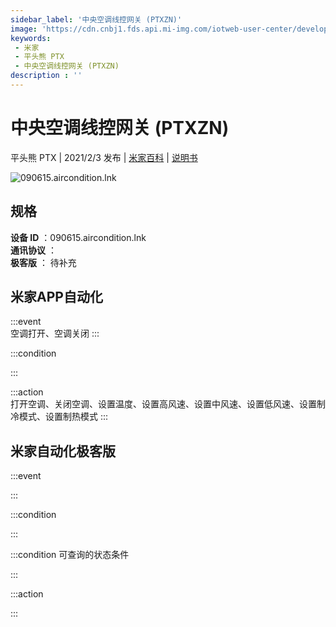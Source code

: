 ```yaml
---
sidebar_label: '中央空调线控网关 (PTXZN)'
image: 'https://cdn.cnbj1.fds.api.mi-img.com/iotweb-user-center/developer_1679047841028uX4C50eC.png?GalaxyAccessKeyId=AKVGLQWBOVIRQ3XLEW&Expires=9223372036854775807&Signature=JF+vd8Ufa3XQJimNOzSHSWJDGmE='
keywords: 
 - 米家
 - 平头熊 PTX
 - 中央空调线控网关 (PTXZN)
description : ''
---
```

# 中央空调线控网关 (PTXZN)

平头熊 PTX | 2021/2/3 发布 | [米家百科](https://home.mi.com/webapp/content/baike/product/index.html?model=090615.aircondition.lnk) | [说明书](https://home.mi.com/views/introduction.html?model=090615.aircondition.lnk&region=cn)

![090615.aircondition.lnk](https://cdn.cnbj1.fds.api.mi-img.com/iotweb-user-center/developer_1679047841028uX4C50eC.png?GalaxyAccessKeyId=AKVGLQWBOVIRQ3XLEW&Expires=9223372036854775807&Signature=JF+vd8Ufa3XQJimNOzSHSWJDGmE=)

## 规格  
> 
**设备 ID** ：090615.aircondition.lnk  
**通讯协议** ：  
**极客版**  ： 待补充 


## 米家APP自动化  

:::event  
空调打开、空调关闭
:::

:::condition  

:::

:::action   
打开空调、关闭空调、设置温度、设置高风速、设置中风速、设置低风速、设置制冷模式、设置制热模式
:::

## 米家自动化极客版  

:::event  

:::

:::condition  

:::

:::condition 可查询的状态条件  

:::

:::action  

:::

        
